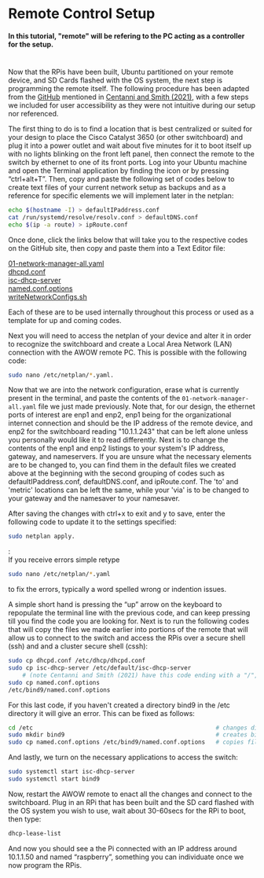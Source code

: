 # Remote Control Setup
#### In this tutorial, "remote" will be refering to the PC acting as a controller for the setup.
#
Now that the RPis have been built, Ubuntu partitioned on your remote device, and SD Cards flashed with the OS system, the next step is programming the remote itself. The following procedure has been adapted from the [GitHub](https://github.com/alexcwsmith/PiRATeMC/tree/master/networking) mentioned in [Centanni and Smith (2021)](https://www.biorxiv.org/content/10.1101/2021.07.23.453577v2.full), with a few steps we included for user accessibility as they were not intuitive during our setup nor referenced. 


The first thing to do is to find a location that is best centralized or suited for your design to place the Cisco Catalyst 3650 (or other switchboard) and plug it into a power outlet and wait about five minutes for it to boot itself up with no lights blinking on the front left panel, then connect the remote to the switch by ethernet to one of its front ports. Log into your Ubuntu machine and open the Terminal application by finding the icon or by pressing “ctrl+alt+T”. Then, copy and paste the following set of codes below to create text files of your current network setup as backups and as a reference for specific elements we will implement later in the netplan:

```bash
echo $(hostname -I) > defaultIPaddress.conf
cat /run/systemd/resolve/resolv.conf > defaultDNS.conf
echo $(ip -a route) > ipRoute.conf
``` 

Once done, click the links below that will take you to the respective codes on the GitHub site, then copy and paste them into a Text Editor file:

[01-network-manager-all.yaml](https://github.com/George-LabX/raspicluster/blob/main/01-network-manager-all.yaml)  
[dhcpd.conf](https://github.com/George-LabX/raspicluster/blob/main/dhcpd.conf)  
[isc-dhcp-server](https://github.com/George-LabX/raspicluster/blob/main/isc-dhcp-server)  
[named.conf.options ](https://github.com/George-LabX/raspicluster/blob/main/named.conf.options)  
[writeNetworkConfigs.sh](https://github.com/George-LabX/raspicluster/blob/main/writeNetworkConfigs.sh)


Each of these are to be used internally throughout this process or used as a template for up and coming codes. 


Next you will need to access the netplan of your device and alter it in order to recognize the switchboard and create a Local Area Network (LAN) connection with the AWOW remote PC. This is possible with the following code: 
```bash
sudo nano /etc/netplan/*.yaml. 
``` 
Now that we are into the network configuration, erase what is currently present in the terminal, and paste the contents of the ```01-network-manager-all.yaml``` file we just made previously. Note that, for our design, the ethernet ports of interest are enp1 and enp2, enp1 being for the organizational internet connection and should be the IP address of the remote device, and enp2 for the switchboard reading "10.1.1.243" that can be left alone unless you personally would like it to read differently. Next is to change the contents of the enp1 and enp2 listings to your system's IP address, gateway, and nameservers. If you are unsure what the necessary elements are to be changed to, you can find them in the default files we created above at the beginning with the second grouping of codes such as defaultIPaddress.conf, defaultDNS.conf, and ipRoute.conf. The 'to' and 'metric' locations can be left the same, while your 'via' is to be changed to your gateway and the namesaver to your namesaver.  

After saving the changes with ctrl+x to exit and y to save, enter the following code to update it to the settings specified: 
```bash
sudo netplan apply.  
```
:  
If you receive errors simple retype
```bash
sudo nano /etc/netplan/*.yaml 
```
to fix the errors, typically a word spelled wrong or indention issues.  

A simple short hand is pressing the “up” arrow on the keyboard to repopulate the terminal line with the previous code, and can keep pressing till you find the code you are looking for.
Next is to run the following codes that will copy the files we made earlier into portions of the remote that will allow us to connect to the switch and access the RPis over a secure shell (ssh) and and a cluster secure shell (cssh):
```bash
sudo cp dhcpd.conf /etc/dhcp/dhcpd.conf
sudo cp isc-dhcp-server /etc/default/isc-dhcp-server 
    # (note Centanni and Smith (2021) have this code ending with a "/", do NOT include it or it won't run)       
sudo cp named.conf.options
/etc/bind9/named.conf.options
```
For this last code, if you haven't created a directory bind9 in the /etc directory it will give an error. This can be fixed as follows:
```bash
cd /etc                                                    # changes directory to /etc
sudo mkdir bind9                                           # creates bind9 directory for you to copy file into
sudo cp named.conf.options /etc/bind9/named.conf.options   # copies file into directory
```      
And lastly, we turn on the necessary applications to access the switch:
```bash
sudo systemctl start isc-dhcp-server
sudo systemctl start bind9
```
Now, restart the AWOW remote to enact all the changes and connect to the switchboard. Plug in an RPi that has been built and the SD card flashed with the OS system you wish to use, wait about 30-60secs for the RPi to boot, then type:
```bash
dhcp-lease-list
```
And now you should see a the Pi connected with an IP address around 10.1.1.50 and named “raspberry”, something you can individuate once we now program the RPis.

